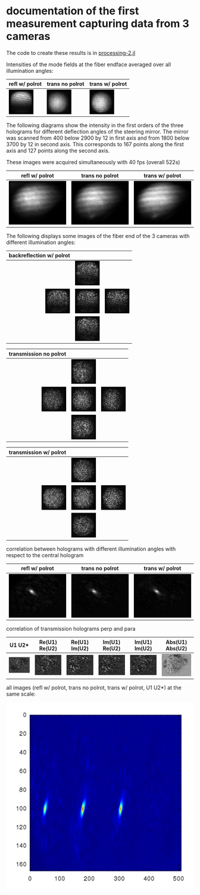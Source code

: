 # documentation of the first measurement capturing data from 3 cameras

The code to create these results is in [processing-2.jl](../processing-2.jl) 

Intensities of the mode fields at the fiber endface averaged over all illumination angles:


|       refl w/ polrot   | trans no polrot         | trans w/ polrot               |
| ------------- | ------------- | ------------- |
| ![reflection polarizationrotated](/processing/julia/step12_0724/fiber_endface_intens_refl_perp.jpg?raw=true "refl perp") | ![transmission polarization parallel](/processing/julia/step12_0724/fiber_endface_intens_tran_para.jpg?raw=true "tran para") |  ![transmission polarization  rotated](/processing/julia/step12_0724/fiber_endface_intens_tran_perp.jpg?raw=true "tran perp") |

The following diagrams show the intensity in the first orders of the
three holograms for different deflection angles of the steering
mirror. The mirror was scanned from 400 below 2900 by 12 in first axis
and from 1800 below 3700 by 12 in second axis. This corresponds to 167
points along the first axis and 127 points along the second axis.

These images were acquired simultaneously with 40 fps (overall 522s)

|       refl w/ polrot   | trans no polrot         | trans w/ polrot               |
| ------------- | ------------- | ------------- |
| ![refl_perp](/processing/julia/step12_0724/angular_throughput_refl_perp.jpg?raw=true "refl_perp") | ![tran_para](/processing/julia/step12_0724/angular_throughput_tran_para.jpg?raw=true "tran_para") | ![tran_perp](/processing/julia/step12_0724/angular_throughput_tran_perp.jpg?raw=true "tran_perp") |


The following displays some images of the fiber end of the 3 cameras with different illumination angles:

|                backreflection w/ polrot |             |               |
| -------------: | ------------- | ------------- |
|               | ![](/processing/julia/step12_0724/fiber_coherent_intens_1-2.jpg?raw=true "") | |
| ![](/processing/julia/step12_0724/fiber_coherent_intens_2-2.jpg?raw=true "") | ![](/processing/julia/step12_0724/fiber_coherent_intens_3-2.jpg?raw=true "") | ![](/processing/julia/step12_0724/fiber_coherent_intens_4-2.jpg?raw=true "") |
|               | ![](/processing/julia/step12_0724/fiber_coherent_intens_5-2.jpg?raw=true "") | |


|    transmission no polrot |  |  |
| -------------: | ------------- | ------------- |
| | ![](/processing/julia/step12_0724/fiber_coherent_intens_1-3.jpg?raw=true "") | |
| ![](/processing/julia/step12_0724/fiber_coherent_intens_2-3.jpg?raw=true "") | ![](/processing/julia/step12_0724/fiber_coherent_intens_3-3.jpg?raw=true "") | ![](/processing/julia/step12_0724/fiber_coherent_intens_4-3.jpg?raw=true "") |
| | ![](/processing/julia/step12_0724/fiber_coherent_intens_5-3.jpg?raw=true "") | |


|       transmission w/ polrot   |          |               |
| -------------: | ------------- | ------------- |
|               | ![](/processing/julia/step12_0724/fiber_coherent_intens_1-1.jpg?raw=true "") | |
| ![](/processing/julia/step12_0724/fiber_coherent_intens_2-1.jpg?raw=true "") | ![](/processing/julia/step12_0724/fiber_coherent_intens_3-1.jpg?raw=true "") | ![](/processing/julia/step12_0724/fiber_coherent_intens_4-1.jpg?raw=true "") |
|               | ![](/processing/julia/step12_0724/fiber_coherent_intens_5-1.jpg?raw=true "") | |



correlation between holograms with different illumination angles with respect to the central hologram 

|       refl w/ polrot   | trans no polrot         | trans w/ polrot               |
| ------------- | ------------- | ------------- |
| ![refl_perp](/processing/julia/step12_0724/pearson_center_refl_perp.jpg?raw=true "refl_perp") | ![tran_para](/processing/julia/step12_0724/pearson_center_tran_para.jpg?raw=true "tran_para") | ![tran_perp](/processing/julia/step12_0724/pearson_center_tran_perp.jpg?raw=true "tran_perp") |


correlation of transmission holograms perp and para 

|    U1 U2*     | Re(U1) Re(U2)         | Re(U1) Im(U2)               | Im(U1) Re(U2) | Im(U1) Im(U2) | Abs(U1) Abs(U2) |
| ------------- | ------------- | ------------- | ------------- | ------------- | ------------- |
| ![tran](/processing/julia/step12_0724/pearson_tran.jpg?raw=true "") | ![tran](/processing/julia/step12_0724/pearson_tran-rr.jpg?raw=true "") | ![tran](/processing/julia/step12_0724/pearson_tran-ri.jpg?raw=true "") | ![tran](/processing/julia/step12_0724/pearson_tran-ir.jpg?raw=true "") | ![tran](/processing/julia/step12_0724/pearson_tran-ii.jpg?raw=true "") | ![tran](/processing/julia/step12_0724/pearson_tran-aa.jpg?raw=true "") |


all images (refl w/ polrot, trans no polrot, trans w/ polrot, U1 U2*) at the same scale:

![](/processing/julia/step12_0724/pearson_center_all.jpg?raw=true "")

